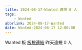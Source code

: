 ```yaml
---
title: 2024-08-17-Wanted 違規 0 人
tags:
    - Wanted
abbrlink: 2024-08-17-Wanted
date: Wanted-2024-08-17 12:00:00
---
```

Wanted 板 [板規連結](https://www.ptt.cc/bbs/Wanted/M.1608829773.A.D3B.html)
昨天違規 0 人
